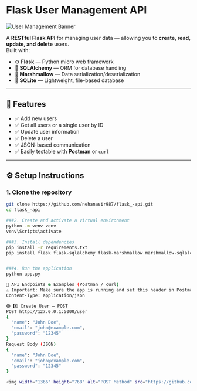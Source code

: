 # Flask User Management API

![User Management Banner](https://via.placeholder.com/900x250.png?text=Flask+User+Management+API)

A **RESTful Flask API** for managing user data — allowing you to **create, read, update, and delete** users.  
Built with:

- ⚙️ **Flask** — Python micro web framework  
- 🧱 **SQLAlchemy** — ORM for database handling  
- 🧮 **Marshmallow** — Data serialization/deserialization  
- 💾 **SQLite** — Lightweight, file-based database  

---

## 🚀 Features

- ✅ Add new users  
- ✅ Get all users or a single user by ID  
- ✅ Update user information  
- ✅ Delete a user  
- ✅ JSON-based communication  
- ✅ Easily testable with **Postman** or `curl`

---

## ⚙️ Setup Instructions

### 1. Clone the repository
```bash
git clone https://github.com/nehanasir987/flask_-api.git
cd flask_-api

###2. Create and activate a virtual environment
python -m venv venv
venv\Scripts\activate

###3. Install dependencies
pip install -r requirements.txt
pip install flask flask-sqlalchemy flask-marshmallow marshmallow-sqlalchemy


###4. Run the application
python app.py

🧪 API Endpoints & Examples (Postman / curl)
⚠️ Important: Make sure the app is running and set this header in Postman:
Content-Type: application/json

🟢 1️⃣ Create User — POST
POST http://127.0.0.1:5000/user
{
  "name": "John Doe",
  "email": "john@example.com",
  "password": "12345"
}
Request Body (JSON)
{
  "name": "John Doe",
  "email": "john@example.com",
  "password": "12345"
}

<img width="1366" height="768" alt="POST Method" src="https://github.com/user-attachments/assets/f8ccc2ed-aa16-4d64-b3e4-6249311151b0" />
